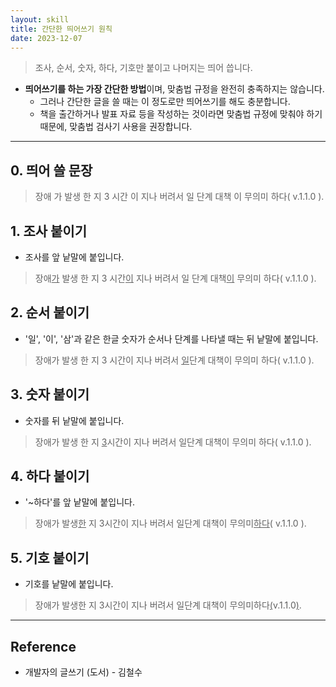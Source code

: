```yaml
---
layout: skill
title: 간단한 띄어쓰기 원칙
date: 2023-12-07
---
```



> 조사, 순서, 숫자, 하다, 기호만 붙이고 나머지는 띄어 씁니다.

- **띄어쓰기를 하는 가장 간단한 방법**이며, 맞춤법 규정을 완전히 충족하지는 않습니다.
    - 그러나 간단한 글을 쓸 때는 이 정도로만 띄어쓰기를 해도 충분합니다.
    - 책을 출간하거나 발표 자료 등을 작성하는 것이라면 맞춤법 규정에 맞춰야 하기 때문에, 맞춤법 검사기 사용을 권장합니다.


---


## 0. 띄어 쓸 문장

> 장애 가 발생 한 지 3 시간 이 지나 버려서 일 단계 대책 이 무의미 하다( v.1.1.0 ).


## 1. 조사 붙이기

- 조사를 앞 낱말에 붙입니다.

> 장애<u>가</u> 발생 한 지 3 시간<u>이</u> 지나 버려서 일 단계 대책<u>이</u> 무의미 하다( v.1.1.0 ).


## 2. 순서 붙이기

- '일', '이', '삼'과 같은 한글 숫자가 순서나 단계를 나타낼 때는 뒤 낱말에 붙입니다.

> 장애가 발생 한 지 3 시간이 지나 버려서 <u>일</u>단계 대책이 무의미 하다( v.1.1.0 ).


## 3. 숫자 붙이기

- 숫자를 뒤 낱말에 붙입니다.

> 장애가 발생 한 지 <u>3</u>시간이 지나 버려서 일단계 대책이 무의미 하다( v.1.1.0 ).


## 4. 하다 붙이기

- '~하다'를 앞 낱말에 붙입니다.

> 장애가 발생<u>한</u> 지 3시간이 지나 버려서 일단계 대책이 무의미<u>하다</u>( v.1.1.0 ).


## 5. 기호 붙이기

- 기호를 낱말에 붙입니다.

> 장애가 발생한 지 3시간이 지나 버려서 일단계 대책이 무의미하다<u>(</u>v.1.1.0<u>)</u>.


---


## Reference

- 개발자의 글쓰기 (도서) - 김철수
